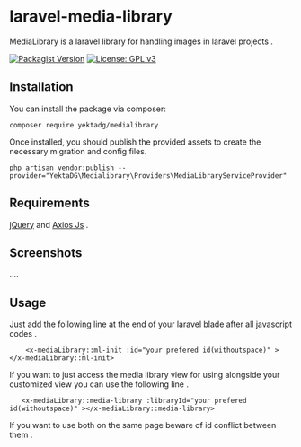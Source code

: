 # laravel-media-library

MediaLibrary is a laravel library for handling images in laravel projects . 

[![Packagist Version](https://img.shields.io/packagist/v/optix/media.svg)](https://packagist.org/packages/yektadg/medialibrary)
[![License: GPL v3](https://img.shields.io/badge/License-GPLv3-blue.svg)](https://github.com/yektaDG/laravel-media-library/blob/main/LICENSE.md)

## Installation

You can install the package via composer:

```
composer require yektadg/medialibrary
```

Once installed, you should publish the provided assets to create the necessary migration and config files.

```
php artisan vendor:publish --provider="YektaDG\Medialibrary\Providers\MediaLibraryServiceProvider" 
```

## Requirements

[jQuery](https://jquery.com/)
and
[Axios Js](https://axios-http.com/docs/intro) .

## Screenshots

....

## Usage

Just add the following line at the end of your laravel blade after all javascript codes .

```
    <x-mediaLibrary::ml-init :id="your prefered id(withoutspace)" ></x-mediaLibrary::ml-init>
```

If you want to just access the media library view for using alongside your customized view you can use the following line .

```
   <x-mediaLibrary::media-library :libraryId="your prefered id(withoutspace)" ></x-mediaLibrary::media-library>
```

If you want to use both on the same page beware of id conflict between them . 